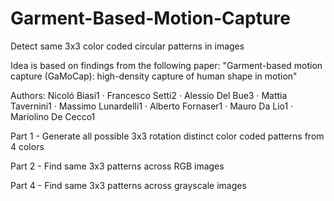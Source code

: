 # Garment-Based-Motion-Capture
Detect same 3x3 color coded circular patterns in images

Idea is based on findings from the following paper:
"Garment-based motion capture (GaMoCap): high-density capture of human shape in motion"

Authors:
Nicoló Biasi1 · Francesco Setti2 · Alessio Del Bue3 · Mattia Tavernini1 ·
Massimo Lunardelli1 · Alberto Fornaser1 · Mauro Da Lio1 · Mariolino De Cecco1

Part 1 - Generate all possible 3x3 rotation distinct color coded patterns from 4 colors

Part 2 - Find same 3x3 patterns across RGB images

Part 4 - Find same 3x3 patterns across grayscale images
